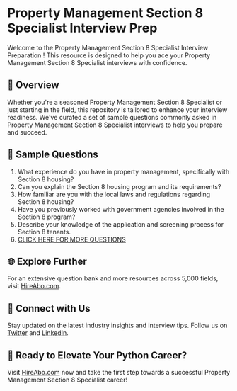 # Property Management Section 8 Specialist Interview Prep

Welcome to the Property Management Section 8 Specialist Interview Preparation ! This resource is designed to help you ace your Property Management Section 8 Specialist interviews with confidence.

## 🚀 Overview

Whether you're a seasoned Property Management Section 8 Specialist or just starting in the field, this repository is tailored to enhance your interview readiness. We've curated a set of sample questions commonly asked in Property Management Section 8 Specialist interviews to help you prepare and succeed.

## 📝 Sample Questions

1. What experience do you have in property management, specifically with Section 8 housing?
2. Can you explain the Section 8 housing program and its requirements?
3. How familiar are you with the local laws and regulations regarding Section 8 housing?
4. Have you previously worked with government agencies involved in the Section 8 program?
5. Describe your knowledge of the application and screening process for Section 8 tenants.
6. [CLICK HERE FOR MORE QUESTIONS](https://hireabo.com/job/21_1_43/Property%20Management%20Section%208%20Specialist)

## 🌐 Explore Further

For an extensive question bank and more resources across 5,000 fields, visit [HireAbo.com](https://www.hireabo.com).

## 📱 Connect with Us

Stay updated on the latest industry insights and interview tips. Follow us on [Twitter](https://twitter.com/hireabo) and [LinkedIn](https://www.linkedin.com/in/hire-abo-3609972a8/).

## 🚀 Ready to Elevate Your Python Career?

Visit [HireAbo.com](https://www.hireabo.com) now and take the first step towards a successful Property Management Section 8 Specialist career!